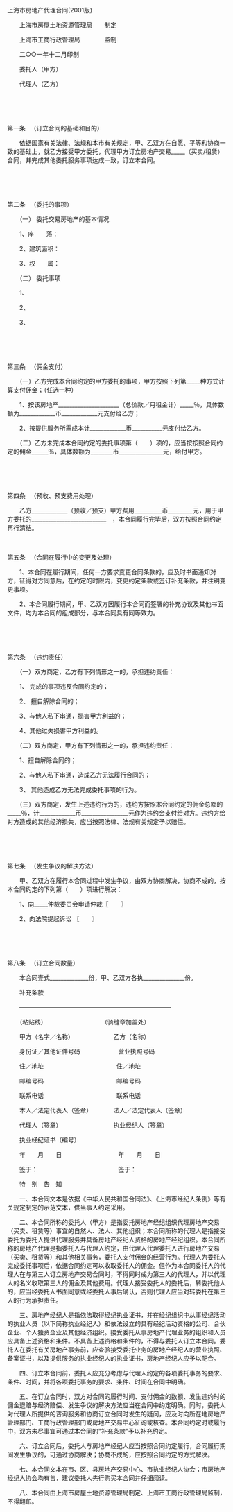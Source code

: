 



上海市房地产代理合同(2001版)



 

　　上海市房屋土地资源管理局　　制定

　　上海市工商行政管理局　　　　监制

　　二○○一年十二月印制　　

　　委托人（甲方）

　　代理人（乙方）

　　

　　

第一条
　（订立合同的基础和目的）

　　依据国家有关法律、法规和本市有关规定，甲、乙双方在自愿、平等和协商一致的基础上，就乙方接受甲方委托，代理甲方订立房地产交易_____（买卖/租赁）合同，并完成其他委托服务事项达成一致，订立本合同。

　　

　　

第二条
　（委托的事项）

　　（一） 委托交易房地产的基本情况

　　1、座　　落：

　　2、建筑面积：

　　3、权　　属：

　　（二） 委托事项

　　1、

　　2、

　　3、

　　

　　

第三条
　（佣金支付）

　　（一）乙方完成本合同约定的甲方委托的事项，甲方按照下列第_____种方式计算支付佣金；（任选一种）

　　1、按该房地产______________________（总价款／月租金计）_____％，具体数额为_____________币_____________元支付给乙方；

　　2、按提供服务所需成本计_____________币___________元支付给乙方。

　　（二）乙方未完成本合同约定的委托事项第（　　）项的，应当按按照合同约定的佣金______％，具体数额为________币________________元，给付甲方。

　　

　　

第四条
　（预收、预支费用处理）

　　乙方_____________（预收／预支）甲方费用__________币_________元，用于甲方委托的___________________________　，本合同履行完毕后，双方按照合同约定再行清结。

　　

第五条
　（合同在履行中的变更及处理）

　　1、本合同在履行期间，任何一方要求变更合同条款的，应及时书面通知对方，征得对方同意后，在约定的时限内，变更约定条款或签订补充条款，并注明变更事项。

　　2、本合同履行期间，甲、乙双方因履行本合同而签署的补充协议及其他书面文件，均为本合同的组成部分，与本合同具有同等效力。

　　

　　

第六条
　（违约责任）

　　（一）双方商定，乙方有下列情形之一的，承担违约责任：

　　1、 完成的事项违反合同约定的；

　　2、 擅自解除合同的；

　　3、与他人私下串通，损害甲方利益的；

　　4、其他过失损害甲方利益的。

　　（二）双方商定，甲方有下列情形之一的，承担违约责任：

　　1、擅自解除合同的；

　　2、与他人私下串通，造成乙方无法履行合同的；

　　3、 其他造成乙方无法完成委托事项的行为。

　　（三）双方商定，发生上述违约行为的，违约方按照本合同约定的佣金总额的_____％，计_____________币_________________元作为违约金支付给对方。违约方给对方造成的其他经济损失，应当按照法律、法规有关规定予以赔偿。

　　

　　

第七条
　（发生争议的解决方法）

　　甲、乙双方在履行本合同过程中发生争议，由双方协商解决，协商不成的，按本合同约定的下列第（　　）项进行解决：

　　1、向_____仲裁委员会申请仲裁〖　　〗

　　2、向法院提起诉讼 〖　　〗

　　

　　

第八条
　（订立合同数量）

　　本合同壹式______________份，甲、乙双方各执_______________份。　　

　　补充条款

　　―――――――――――――――――――――――――

　　（粘贴线）　　　　　　　　　　（骑缝章加盖处）　　

　　甲方（名字／名称）　　　　　　　乙方（名称）

　　身份证／其他证件号码　　　　　 　营业执照号码

　　住／地址　　　　　　　　　　　　住／地址　　

　　邮编号码　　　　　　　　　　　　邮编号码

　　联系电话　　　　　　　　　　　　联系电话

　　本人／法定代表人（签章）　　　　法人／法定代表人（签章）

　　代理人（签章）　　　　　　　　　执业经纪人（签章）

　　执业经纪证书（编号）　　

　　年　　月　　日　　　　　　　　　 年　　月　　日　　

　　签于：　　　　　　　　　　　　　 签于：　　

　　特　别　告　知

　　一、本合同文本是依据《中华人民共和国合同法》、《上海市经纪人条例》等有关规定制定的示范文本，供当事人约定采用。

　　二、本合同所称的委托人（甲方）是指委托房地产经纪组织代理房地产交易（买卖、租赁等）事宜的自然人、法人、其他组织；本合同所称的代理人是指接受委托为委托人提供代理服务并具备房地产经纪人资格的房地产经纪组织。本合同所称的房地产代理是指委托人与代理人约定，由代理人代理委托人进行房地产交易（买卖、租赁等）和其他相关事务，委托人支付佣金的经营行为。代理人为委托人完成委托事项后，依据合同约定可以收取委托人的佣金。但作为本合同委托人的代理人在与第三人订立房地产交易合同时，不得同时成为第三人的代理人，并以代理人的名义收取第三人的佣金及其他费用。代理人接受委托人的委托后，转委托他人的，应当经委托人书面同意或经委托人事后确认，否则代理人应当对转委托在第三人的行为承担责任。

　　三、房地产经纪人是指依法取得经纪执业证书，并在经纪组织中从事经纪活动的执业人员（以下简称执业经纪人）和依法设立的具有经纪活动资格的公司、合伙企业、个人独资企业及其他经济组织。接受委托从事房地产代理业务的组织和人员应具备上述资格和条件。不具备上述资格和条件的，不得与委托人订立本合同。委托人在委托有关房地产事务前，应查验接受委托业务的房地产经纪人的营业执照、备案证书，以及提供服务的执业经纪人的执业证书，房地产经纪人应予以配合。

　　四、订立本合同前，委托人应充分考虑与代理人约定的各项委托事务的要求、条件、时间，并将各项委托事务的要求、条件、时间在合同中明确。

　　五、在订立合同时，双方对合同的履行时间、支付佣金的数额、发生违约时的佣金退赔与经济赔偿、发生争议的解决方法应当在合同中约定明确。同时，委托人对代理人所提供的咨询服务和协商订立合同时发生的疑问，应及时向所在地房地产管理部门、工商行政管理部门或房地产交易中心征询或核查。本合同约定时或履行中，双方未尽事宜可通过本合同的"补充条款"予以补充约定。

　　六、订立合同后，委托人与房地产经纪人应当按照合同约定履行，合同履行期间发生争议的，可通过协商解决；协商不成的，应按照合同约定的方式解决。

　　七、本合同文本在市、区、县房地产交易中心、市执业经纪人协会；市房地产经纪人协会均有售，建议委托人先行购买本合同并仔细阅读。

　　八、本合同由上海市房屋土地资源管理局制定、上海市工商行政管理局监制，不得翻印。